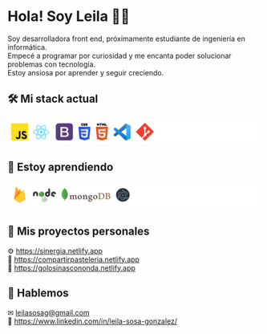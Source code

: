 # Hola! Soy Leila 👩‍💻

Soy desarrolladora front end, próximamente estudiante de ingeniería en informática.  
Empecé a programar por curiosidad y me encanta poder solucionar problemas con tecnología.  
Estoy ansiosa por aprender y seguir creciendo.

## 🛠 Mi stack actual

![Stack actual](https://github.com/leisosag/leisosag/blob/main/actual2.png)

## 🌱 Estoy aprendiendo

![estoy aprendiendo](https://github.com/leisosag/leisosag/blob/main/aprendiendo2.png)

## 🔭 Mis proyectos personales

⚙ https://sinergia.netlify.app  
🎂 https://compartirpasteleria.netlify.app  
🍭 https://golosinascononda.netlify.app

## 👋 Hablemos

✉ leilasosag@gmail.com  
🤝 https://www.linkedin.com/in/leila-sosa-gonzalez/
